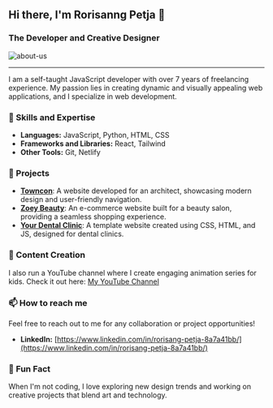 

## Hi there, I'm Rorisanng Petja 👋

### The Developer and Creative Designer

![about-us](https://github.com/user-attachments/assets/156b7b2f-a846-4991-b6ea-a942577c7ba8)


---

I am a self-taught JavaScript developer with over 7 years of freelancing experience. My passion lies in creating dynamic and visually appealing web applications, and I specialize in web development.

### 🚀 Skills and Expertise

- **Languages:** JavaScript, Python, HTML, CSS
- **Frameworks and Libraries:** React, Tailwind
- **Other Tools:** Git, Netlify

### 💼 Projects

- [**Towncon**](https://www.towncon.co.za/): A website developed for an architect, showcasing modern design and user-friendly navigation.
- [**Zoey Beauty**](https://zoeybeauty.com/): An e-commerce website built for a beauty salon, providing a seamless shopping experience.
- [**Your Dental Clinic**](https://yourdentalclinic.netlify.app/): A template website created using CSS, HTML, and JS, designed for dental clinics.

### 🎨 Content Creation

I also run a YouTube channel where I create engaging animation series for kids. Check it out here: [My YouTube Channel](https://www.youtube.com/channel/UCEEztig9AQ8MD-A1MoY0qVg)

### 📫 How to reach me

Feel free to reach out to me for any collaboration or project opportunities!

- **LinkedIn:** [https://www.linkedin.com/in/rorisang-petja-8a7a41bb/](https://www.linkedin.com/in/rorisang-petja-8a7a41bb/)

### 🌟 Fun Fact

When I'm not coding, I love exploring new design trends and working on creative projects that blend art and technology.

